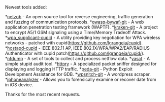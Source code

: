 Newest tools added: 

*[netzob](http://www.netzob.org/) - An open source tool for reverse engineering, traffic generation and fuzzing of communication protocols.
*[owasp-bywaf-git](https://github.com/depasonico/OWASP-ByWaf) - A web application penetration testing framework (WAPTF). 
*[kraken-git](https://opensource.srlabs.de/projects/a51-decrypt) - A project to encrypt A5/1 GSM signaling using a Time/Memory Tradeoff Attack.
*[wpa_supplicant-cupid](https://github.com/lgrangeia/cupid) - A utility providing key negotiation for WPA wireless networks - patched with cupid(https://github.com/lgrangeia/cupid).
*[hostapd-cupid](https://github.com/lgrangeia/cupid) - IEEE 802.11 AP, IEEE 802.1X/WPA/WPA2/EAP/RADIUS Authenticator with cupid patch(https://github.com/lgrangeia/cupid/).
*[nfdump](http://nfdump.sourceforge.net/) - A set of tools to collect and process netflow data.
*[yasat](http://yasat.sourceforge.net/) - A simple stupid audit tool.
*[httpry](http://dumpsterventures.com/jason/httpry/) - A specialized packet sniffer designed for displaying and logging HTTP traffic.
*[peda-git](https://github.com/longld/peda) - Python Exploit Development Assistance for GDB.
*[wpsnitch-git](https://code.google.com/p/wpsnitch/) - A wordpress scraper.
*[iphoneanalyzer](http://www.crypticbit.com/zen/products/iphoneanalyzer) - Allows you to forensically examine or recover date from in iOS device.

Thanks for the most recent requests.
